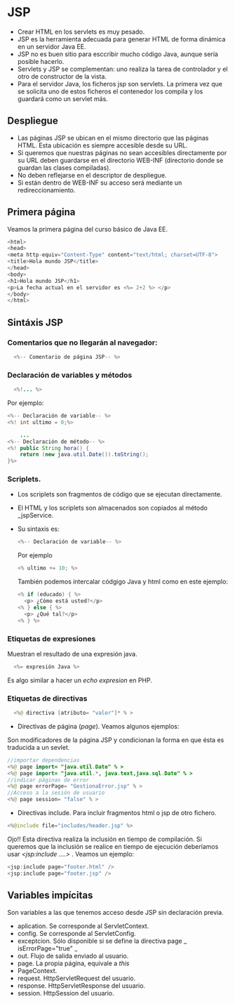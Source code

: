 # JSP

* Crear HTML en los servlets es muy pesado. 
* JSP es la herramienta adecuada para generar HTML de forma dinámica en un servidor Java EE.
* JSP no es buen sitio para esccribir mucho código Java, aunque sería posible hacerlo.
* Servlets y JSP se complementan: uno realiza la tarea de controlador y el otro de constructor de la vista.
* Para el servidor Java, los ficheros jsp son servlets. La primera vez que se solicita uno de estos ficheros el contenedor los compila y los guardará como un servlet más.

## Despliegue

* Las páginas JSP se ubican en el mismo directorio que las páginas HTML. Esta ubicación es siempre accesible desde su URL.
* Si queremos que nuestras páginas no sean accesibles directamente por su URL deben guardarse en el directorio WEB-INF \(directorio donde se guardan las clases compiladas\).
* No deben reflejarse en el descriptor de despliegue.
* Si están dentro de WEB-INF su acceso será mediante un redireccionamiento.

## Primera página

Veamos la primera página del curso básico de Java EE.

```java
<html>
<head>
<meta http-equiv="Content-Type" content="text/html; charset=UTF-8">
<title>Hola mundo JSP</title>
</head>
<body>
<h1>Hola mundo JSP</h1>
<p>La fecha actual en el servidor es <%= 2+2 %> </p>
</body>
</html>

```

## Sintáxis JSP

### Comentarios que no llegarán al navegador:

```java
  <%-- Comentario de página JSP-- %>
```

### Declaración de variables y métodos

```java
  <%!... %>
```

Por ejemplo:

```java
<%-- Declaración de variable-- %>
<%! int ultimo = 0;%>

    ...
<%-- Declaración de método-- %>
<%! public String hora() {
    return (new java.util.Date()).toString();
}%>
```

### Scriplets.

* Los scriplets son fragmentos de código que se ejecutan directamente. 
* El HTML y los scriplets son almacenados son copiados al método \_jspService.
* Su sintaxis es:

  ```java
  <%-- Declaración de variable-- %>
  ```

  Por ejemplo

  ```java
  <% ultimo += 10; %>
  ```

  También podemos intercalar códgigo Java y html como en este ejemplo:

  ```java
  <% if (educado) { %>
    <p> ¿Cómo está usted?</p>
  <% } else { %>
    <p> ¿Qué tal?</p>
  <% } %>
  ```


### Etiquetas de expresiones

Muestran el resultado de una expresión java.

```java
  <%= expresión Java %>
```

Es algo similar a hacer un _echo expresion_ en PHP.

### Etiquetas de directivas

```java
  <%@ directiva [atributo= "valor"]* % >
```

* Directivas de página \(_page_\). Veamos algunos ejemplos:

Son modificadores de la página JSP y condicionan la forma en que ésta es traducida a un sevlet.

```java
//importar dependencias
<%@ page import= "java.util.Date" % >
<%@ page import= "java.util.*, java.text,java.sql.Date" % >
//indicar páginas de error
<%@ page errorPage= "GestionaError.jsp" % >
//Acceso a la sesión de usuario
<%@ page session= "false" % >
```

* Directivas include. Para incluir fragmentos html o jsp de otro fichero.

```java
<%@include file="includes/header.jsp" %>
```
Ojo!! Esta directiva realiza la inclusión en tiempo de compilación. Si queremos que la inclusión se realice en tiempo de ejecución deberíamos usar _<jsp:include ....>_ . Veamos un ejemplo:

```java
<jsp:include page="footer.html" />
<jsp:include page="footer.jsp" />

```
## Variables impícitas

Son variables a las que tenemos acceso desde JSP sin declaración previa.

* aplication. Se corresponde al ServletContext.
* config. Se corresponde al ServletConfig.
* exceptcion. Sólo disponible si se define la directiva page _ isErrorPage="true" _ 
* out. Flujo de salida enviado al usuario.
* page. La propia página, equivale a _this_
* PageContext.  
* request. HttpServletRequest del usuario.
* response. HttpServletResponse del usuario. 
* session. HttpSession del usuario.
